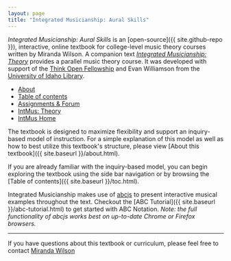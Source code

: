 ```yaml
---
layout: page
title: "Integrated Musicianship: Aural Skills"
---
```


*Integrated Musicianship: Aural Skills* is an [open-source]({{ site.github-repo }}), interactive, online textbook for college-level music theory courses written by Miranda Wilson.
A companion text [*Integrated Musicianship: Theory*](https://intmus.github.io/inttheory18-19/) provides a parallel music theory course.
It was developed with support of the [Think Open Fellowship](https://open.lib.uidaho.edu/) and Evan Williamson from the [University of Idaho Library](https://www.lib.uidaho.edu/). 

<ul class="index-buttons">
<li><a href="{{ '/about.html' | absolute_url }}">About</a></li>
<li><a href="{{ '/toc.html' | absolute_url }}">Table of contents</a></li>
<li><a href="{{ '/forum/index.html' | absolute_url }}">Assignments &amp; Forum</a></li>
<li><a href="https://intmus.github.io/inttheory18-19/">IntMus: Theory</a></li>
<li><a href="https://intmus.github.io/">IntMus Home</a></li>
</ul>

The textbook is designed to maximize flexibility and support an inquiry-based model of instruction. 
For a simple explanation of this model as well as how to best utilize this textbook's structure, please view [About this textbook]({{ site.baseurl }}/about.html).

If you are already familiar with the inquiry-based model, you can begin exploring the textbook using the side bar navigation or by browsing the [Table of contents]({{ site.baseurl }}/toc.html).

Integrated Musicianship makes use of [abcjs](https://github.com/paulrosen/abcjs) to present interactive musical examples throughout the text. 
Checkout the [ABC Tutorial]({{ site.baseurl }}/abc-tutorial.html) to get started with ABC Notation. *Note: the full functionality of abcjs works best on up-to-date Chrome or Firefox browsers.*

<hr>

If you have questions about this textbook or curriculum, please feel free to contact [Miranda Wilson](mailto:mirandaw@uidaho.edu)
